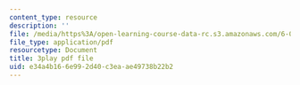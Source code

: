 ```yaml
---
content_type: resource
description: ''
file: /media/https%3A/open-learning-course-data-rc.s3.amazonaws.com/6-042j-mathematics-for-computer-science-spring-2015/e34a4b166e992d40c3eaae49738b22b2_-yo3YxfY47g.pdf
file_type: application/pdf
resourcetype: Document
title: 3play pdf file
uid: e34a4b16-6e99-2d40-c3ea-ae49738b22b2
---
```

